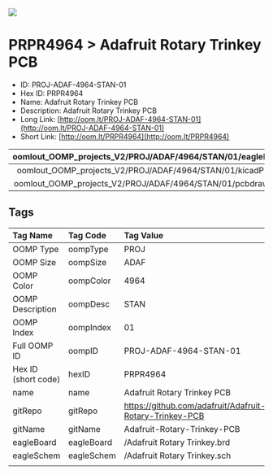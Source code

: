 


  
![][im]
# PRPR4964 > Adafruit Rotary Trinkey PCB

- ID: PROJ-ADAF-4964-STAN-01
- Hex ID: PRPR4964
- Name: Adafruit Rotary Trinkey PCB
- Description: Adafruit Rotary Trinkey PCB
- Long Link: [http://oom.lt/PROJ-ADAF-4964-STAN-01](http://oom.lt/PROJ-ADAF-4964-STAN-01)
- Short Link: [http://oom.lt/PRPR4964](http://oom.lt/PRPR4964)
  

|oomlout_OOMP_projects_V2/PROJ/ADAF/4964/STAN/01/eagleImage.png|oomlout_OOMP_projects_V2/PROJ/ADAF/4964/STAN/01/eagleSchemImage.png|oomlout_OOMP_projects_V2/PROJ/ADAF/4964/STAN/01/kicadPcb3dFront.png|oomlout_OOMP_projects_V2/PROJ/ADAF/4964/STAN/01/kicadPcb3dBack.png|
| :---: | :---: | :---: | :---: |
|oomlout_OOMP_projects_V2/PROJ/ADAF/4964/STAN/01/kicadPcb3d.png|oomlout_OOMP_projects_V2/PROJ/ADAF/4964/STAN/01/bomBack.png|oomlout_OOMP_projects_V2/PROJ/ADAF/4964/STAN/01/bomFront.png|oomlout_OOMP_projects_V2/PROJ/ADAF/4964/STAN/01/pcbdraw.svg|
|oomlout_OOMP_projects_V2/PROJ/ADAF/4964/STAN/01/pcbdrawBack.svg||||

## Tags
  

|Tag Name|Tag Code|Tag Value|
| :--- | :--- | :--- |
|OOMP Type|oompType|PROJ|
|OOMP Size|oompSize|ADAF|
|OOMP Color|oompColor|4964|
|OOMP Description|oompDesc|STAN|
|OOMP Index|oompIndex|01|
|Full OOMP ID|oompID|PROJ-ADAF-4964-STAN-01|
|Hex ID (short code)|hexID|PRPR4964|
|name|name|Adafruit Rotary Trinkey PCB|
|gitRepo|gitRepo|https://github.com/adafruit/Adafruit-Rotary-Trinkey-PCB|
|gitName|gitName|Adafruit-Rotary-Trinkey-PCB|
|eagleBoard|eagleBoard|/Adafruit Rotary Trinkey.brd|
|eagleSchem|eagleSchem|/Adafruit Rotary Trinkey.sch|
||||



[im]: PROJ/ADAF/4964/STAN/01/kicadPcb3d_450.png
